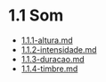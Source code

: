 # 1.1 Som

* [1.1.1-altura.md](1.1.1-altura.md "mention")
* [1.1.2-intensidade.md](1.1.2-intensidade.md "mention")
* [1.1.3-duracao.md](1.1.3-duracao.md "mention")
* [1.1.4-timbre.md](1.1.4-timbre.md "mention")

